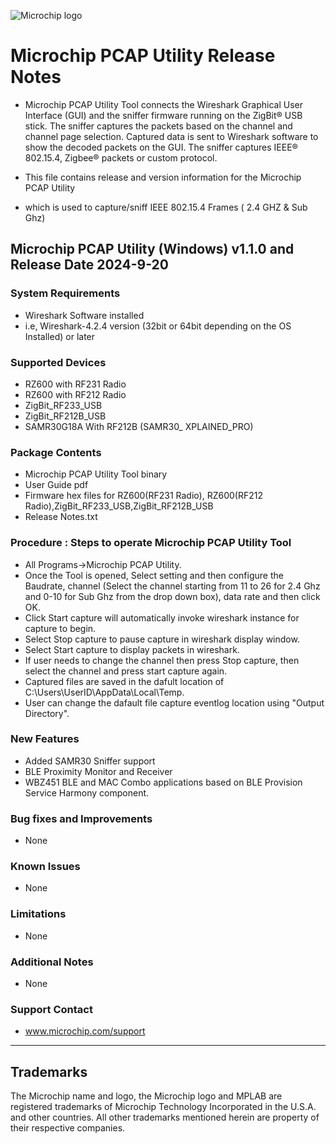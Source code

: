 ![Microchip logo](https://raw.githubusercontent.com/wiki/Microchip-MPLAB-Harmony/Microchip-MPLAB-Harmony.github.io/images/microchip_logo.png)

# Microchip PCAP Utility Release Notes
- Microchip PCAP Utility Tool connects the Wireshark Graphical User Interface (GUI) and the sniffer firmware running on the ZigBit® USB stick. The sniffer captures the packets based on the channel and channel page selection. Captured data is sent to Wireshark software to show the decoded packets on the GUI. The sniffer captures IEEE® 802.15.4, Zigbee® packets or custom protocol.

- This file contains release and version information for the Microchip PCAP Utility
- which is used to capture/sniff IEEE 802.15.4 Frames ( 2.4 GHZ & Sub Ghz)

## Microchip PCAP Utility (Windows) **v1.1.0** and Release Date **2024-9-20**

### System Requirements
- Wireshark Software installed 
- i.e, Wireshark-4.2.4 version (32bit or 64bit depending on the OS Installed) or later

### Supported Devices
- RZ600 with RF231 Radio
- RZ600 with RF212 Radio
- ZigBit_RF233_USB
- ZigBit_RF212B_USB
- SAMR30G18A With RF212B (SAMR30_ XPLAINED_PRO)

### Package Contents
- Microchip PCAP Utility Tool binary
- User Guide pdf
- Firmware hex files for RZ600(RF231 Radio), RZ600(RF212 Radio),ZigBit_RF233_USB,ZigBit_RF212B_USB
- Release Notes.txt

### Procedure : Steps to operate Microchip PCAP Utility Tool
- All Programs->Microchip PCAP Utility.
- Once the Tool is opened, Select setting and then configure the Baudrate, channel (Select the channel starting from 11 to 26 for 2.4 Ghz and 0-10 for Sub Ghz from the drop down box), data rate and then click OK.
- Click Start capture will automatically invoke wireshark instance for capture to begin.
- Select Stop capture to pause capture in wireshark display window.
- Select Start capture to display packets in wireshark.
- If user needs to change the channel then press Stop capture, then select the channel and press start capture again.
- Captured files are saved in the dafult location of C:\Users\UserID\AppData\Local\Temp.
- User can change the dafault file capture eventlog location using "Output Directory".

### New Features
- Added SAMR30 Sniffer support
- BLE Proximity Monitor and Receiver
- WBZ451 BLE and MAC Combo applications based on BLE Provision Service Harmony component.

### Bug fixes and Improvements
- None

### Known Issues
- None

### Limitations
- None

### Additional Notes
- None

### Support Contact
- www.microchip.com/support
--------------------------------------------------------------------------------------------------------------------
## Trademarks
The Microchip name and logo, the Microchip logo and MPLAB are registered trademarks of Microchip Technology Incorporated in the U.S.A. and other countries.
All other trademarks mentioned herein are property of their respective companies.